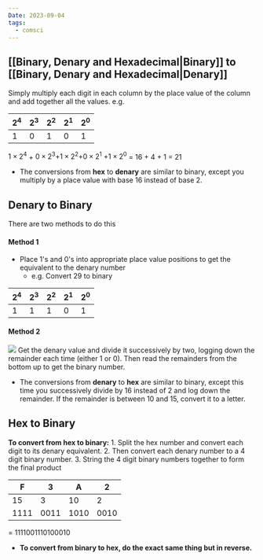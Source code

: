 ```yaml
---
Date: 2023-09-04
tags:
  - comsci
---
```


## [[Binary, Denary and Hexadecimal|Binary]] to [[Binary, Denary and Hexadecimal|Denary]]

Simply multiply each digit in each column by the place value of the column and add together all the values. 
e.g.

|$2^4$|$2^3$|$2^2$|$2^1$|$2^0$|
|--|--|--|--|--|
|1|0|1|0|1|

$1\times2^4$ + $0\times2^3$+$1\times2^2$+$0\times2^1$ +$1\times2^0$ = 16 + 4 + 1 = 21

- The conversions from **hex** to **denary** are similar to binary, except you multiply by a place value with base 16 instead of base 2.
## Denary to Binary

There are two methods to do this

#### **Method 1**
- Place 1's and 0's into appropriate place value positions to get the equivalent to the denary number
	- e.g. Convert 29 to binary

|$2^4$|$2^3$|$2^2$|$2^1$|$2^0$|
|--|--|--|--|--|
|1|1|1|0|1|

#### **Method 2**
 ![](https://lh5.googleusercontent.com/dpbZYLp6ApbylQ_pLg4oJDLykzS8EezzceauLSChILBkoiqEAn3zjO3Jy_VAIqy-XoYCOpGHhIRK08BwkwsTPXsOwsQR9UrbJRxR4wbl_wWllck_yhu2hZf1yq5C5jzuSP_sGvtn8PTG4kbDYfsNNbo)
Get the denary value and divide it successively by two, logging down the remainder each time (either 1 or 0). Then read the remainders from the bottom up to get the binary number.


- The conversions from **denary** to **hex** are similar to binary, except this time you successively divide by 16 instead of 2 and log down the remainder. If the remainder is between 10 and 15, convert it to a letter. 

## Hex to Binary

**To convert from hex to binary:**
	1. Split the hex number and convert each digit to its denary equivalent. 
	2. Then convert each denary number to a 4 digit binary number. 
	3. String the 4 digit binary numbers together to form the final product

|F|3|A|2|
|--|--|--|--|
|15|3|10|2|
|1111|0011|1010|0010|
= 1111001110100010

- **To convert from binary to hex, do the exact same thing but in reverse.**

